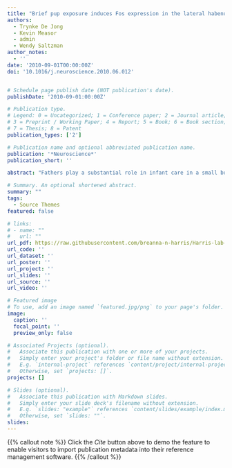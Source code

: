 ```yaml
---
title: "Brief pup exposure induces Fos expression in the lateral habenula and serotonergic caudal dorsal raphe nucleus of paternally experienced male California mice (Peromyscus californicus)"
authors:
  - Trynke De Jong
  - Kevin Measor
  - admin
  - Wendy Saltzman
author_notes:
  - ''
date: '2010-09-01T00:00:00Z'
doi: '10.1016/j.neuroscience.2010.06.012'


# Schedule page publish date (NOT publication's date).
publishDate: '2010-09-01:00:00Z'

# Publication type.
# Legend: 0 = Uncategorized; 1 = Conference paper; 2 = Journal article;
# 3 = Preprint / Working Paper; 4 = Report; 5 = Book; 6 = Book section;
# 7 = Thesis; 8 = Patent
publication_types: ['2']

# Publication name and optional abbreviated publication name.
publication: '*Neuroscience*'
publication_short: ''

abstract: "Fathers play a substantial role in infant care in a small but significant number of mammalian species, including humans. However, the neural circuitry controlling paternal behavior is much less understood than its female counterpart. In order to characterize brain areas activated by paternal care, male California mice were separated from their female mate and litter for 3 h and then exposed to a pup or a control object (a glass pebble with the approximate size and oblong shape of a newborn pup) for 10 min. All males receiving a pup showed a strong paternal response towards it, whereas males receiving a pebble interacted with it only occasionally. Despite the clear behavioral differences, exposure to a pup did not increase Fos-like immunoreactivity (Fos-LIR) compared to a pebble in brain areas previously found to be associated with parental care, including the medial preoptic nucleus and medial bed nucleus of the stria terminalis. Pup exposure did, however, significantly increase Fos-LIR in the lateral habenula (LHb) and in predominantly serotonergic neurons in the caudal dorsal raphe nucleus (DRC), as compared to pebble exposure. Both the LHb and DRC are known to be involved in the behavioral responses to strong emotional stimuli; therefore, these areas might play a role in controlling parental behavior in male California mice."

# Summary. An optional shortened abstract.
summary: ""
tags:
  - Source Themes
featured: false

# links:
# - name: ""
#   url: ""
url_pdf: https://raw.githubusercontent.com/breanna-n-harris/Harris-lab-website/a55e9d510b2f6baae0d76788fc7b831c5a7d7f21/content/publication/de_jong_etal_2010_Neurosci_serotonin_pcal_fathers/de_jong_etal_2010_Neurosci_serotonin_pcal_fathers.pdf
url_code: ''
url_dataset: ''
url_poster: ''
url_project: ''
url_slides: ''
url_source: ''
url_video: ''

# Featured image
# To use, add an image named `featured.jpg/png` to your page's folder.
image:
  caption: ''
  focal_point: ''
  preview_only: false

# Associated Projects (optional).
#   Associate this publication with one or more of your projects.
#   Simply enter your project's folder or file name without extension.
#   E.g. `internal-project` references `content/project/internal-project/index.md`.
#   Otherwise, set `projects: []`.
projects: []

# Slides (optional).
#   Associate this publication with Markdown slides.
#   Simply enter your slide deck's filename without extension.
#   E.g. `slides: "example"` references `content/slides/example/index.md`.
#   Otherwise, set `slides: ""`.
slides:
---
```


{{% callout note %}}
Click the _Cite_ button above to demo the feature to enable visitors to import publication metadata into their reference management software.
{{% /callout %}}
